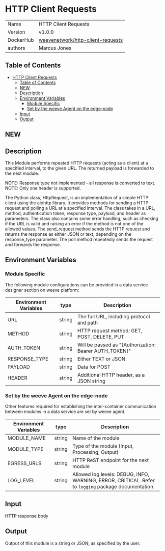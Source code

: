 # HTTP Client Requests

|           |                                                                                            |
| --------- | ------------------------------------------------------------------------------------------ |
| Name      | HTTP Client Requests                                                                       |
| Version   | v1.0.0                                                                                     |
| DockerHub | [weevenetwork/http-client-requests](https://github.com/weeve-modules/http-client-requests) |
| authors   | Marcus Jones                                                                               |

## Table of Contents

- [HTTP Client Requests](#http-client-requests)
  - [Table of Contents](#table-of-contents)
  - [NEW](#new)
  - [Description](#description)
  - [Environment Variables](#environment-variables)
    - [Module Specific](#module-specific)
    - [Set by the weeve Agent on the edge-node](#set-by-the-weeve-agent-on-the-edge-node)
  - [Input](#input)
  - [Output](#output)

## NEW

## Description

This Module performs repeated HTTP requests (acting as a client) at a specified interval, to the given URL. The returned payload is forwarded to the next module.

NOTE: Response type not implemented - all response is converted to text.
NOTE: Only one header is supported.

The Python class, HttpRequest, is an implementation of a simple HTTP client using the aiohttp library. It provides methods for sending a HTTP request and polling a URL at a specified interval. The class takes in a URL, method, authentication token, response type, payload, and header as parameters. The class also contains some error handling, such as checking if the URL is valid and raising an error if the method is not one of the allowed values. The send_request method sends the HTTP request and returns the response as either JSON or text, depending on the response_type parameter. The poll method repeatedly sends the request and forwards the response.

## Environment Variables

### Module Specific

The following module configurations can be provided in a data service designer section on weeve platform:

| Environment Variables | type   | Description                                            |
| --------------------- | ------ | ------------------------------------------------------ |
| URL                   | string | The full URL, including protocol and path              |
| METHOD                | string | HTTP request method; GET, POST, DELETE, PUT            |
| AUTH_TOKEN            | string | Will be passed as "{Authorization: Bearer AUTH_TOKEN}" |
| RESPONSE_TYPE         | string | Either TEXT or JSON                                    |
| PAYLOAD               | string | Data for POST                                          |
| HEADER                | string | Additional HTTP header, as a JSON string               |

### Set by the weeve Agent on the edge-node

Other features required for establishing the inter-container communication between modules in a data service are set by weeve agent.

| Environment Variables | type   | Description                                                                                          |
| --------------------- | ------ | ---------------------------------------------------------------------------------------------------- |
| MODULE_NAME           | string | Name of the module                                                                                   |
| MODULE_TYPE           | string | Type of the module (Input, Processing, Output)                                                       |
| EGRESS_URLS           | string | HTTP ReST endpoint for the next module                                                               |
| LOG_LEVEL             | string | Allowed log levels: DEBUG, INFO, WARNING, ERROR, CRITICAL. Refer to `logging` package documentation. |

## Input

HTTP response body

## Output

Output of this module is a string or JSON, as specified by the user.
